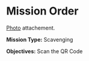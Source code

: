 # Mission Order

[Photo](are_you_metal.jpg) attachement.

**Mission Type:** Scavenging

**Objectives:** Scan the QR Code

